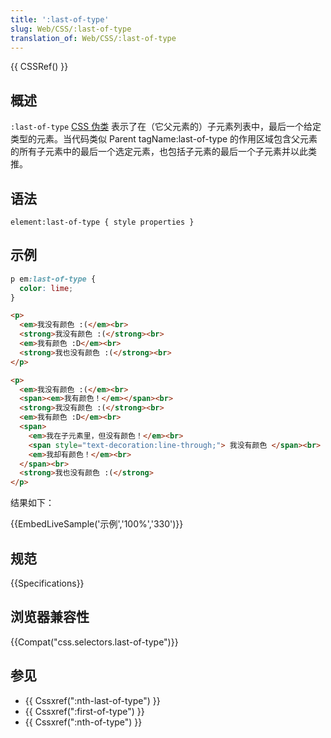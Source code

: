 ```yaml
---
title: ':last-of-type'
slug: Web/CSS/:last-of-type
translation_of: Web/CSS/:last-of-type
---
```

{{ CSSRef() }}

## 概述

`:last-of-type` [CSS 伪类](/zh-CN/CSS/Pseudo-classes) 表示了在（它父元素的）子元素列表中，最后一个给定类型的元素。当代码类似 Parent tagName:last-of-type 的作用区域包含父元素的所有子元素中的最后一个选定元素，也包括子元素的最后一个子元素并以此类推。

## 语法

```plain
element:last-of-type { style properties }
```

## 示例

```css
p em:last-of-type {
  color: lime;
}
```

```html
<p>
  <em>我没有颜色 :(</em><br>
  <strong>我没有颜色 :(</strong><br>
  <em>我有颜色 :D</em><br>
  <strong>我也没有颜色 :(</strong><br>
</p>

<p>
  <em>我没有颜色 :(</em><br>
  <span><em>我有颜色！</em></span><br>
  <strong>我没有颜色 :(</strong><br>
  <em>我有颜色 :D</em><br>
  <span>
    <em>我在子元素里，但没有颜色！</em><br>
    <span style="text-decoration:line-through;"> 我没有颜色 </span><br>
    <em>我却有颜色！</em><br>
  </span><br>
  <strong>我也没有颜色 :(</strong>
</p>
```

结果如下：

{{EmbedLiveSample('示例','100%','330')}}

## 规范

{{Specifications}}

## 浏览器兼容性

{{Compat("css.selectors.last-of-type")}}

## 参见

- {{ Cssxref(":nth-last-of-type") }}
- {{ Cssxref(":first-of-type") }}
- {{ Cssxref(":nth-of-type") }}
